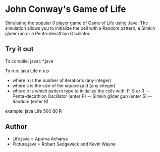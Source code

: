 # John Conway's Game of Life

Simulating the popular 0 player game of Game of Life using Java. The simulation allows you to initialize the cell with a Random pattern, a Simkin glider run or a Penta-devathlon Oscillator.

## Try it out

To compile: javac *.java

To run: java Life n s p

- where n is the number of iterations (any integer)
- where s is the size of the square grid (any integer)
- where p is which pattern type to initialize the cells with: P, S or R
-- Penta-decathlon Oscillator (enter P)
-- Simkin glider gun (enter S)
-- Random (enter R)

example: java Life 500 80 R

## Author

- Life.java = Apurva Acharya
- Picture.java = Robert Sedgewick and Kevin Wayne

